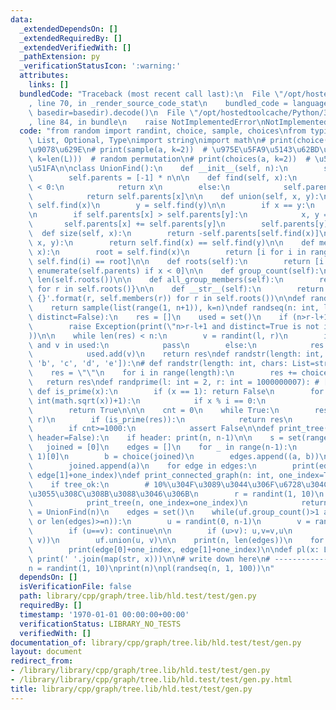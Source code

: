 ```yaml
---
data:
  _extendedDependsOn: []
  _extendedRequiredBy: []
  _extendedVerifiedWith: []
  _pathExtension: py
  _verificationStatusIcon: ':warning:'
  attributes:
    links: []
  bundledCode: "Traceback (most recent call last):\n  File \"/opt/hostedtoolcache/Python/3.8.5/x64/lib/python3.8/site-packages/onlinejudge_verify/documentation/build.py\"\
    , line 70, in _render_source_code_stat\n    bundled_code = language.bundle(stat.path,\
    \ basedir=basedir).decode()\n  File \"/opt/hostedtoolcache/Python/3.8.5/x64/lib/python3.8/site-packages/onlinejudge_verify/languages/python.py\"\
    , line 84, in bundle\n    raise NotImplementedError\nNotImplementedError\n"
  code: "from random import randint, choice, sample, choices\nfrom typing import TYPE_CHECKING,\
    \ List, Optional, Type\nimport string\nimport math\n# print(choice(a))  # 1\u3064\
    \u9078\u629E\n# print(sample(a, k=2))  # \u975E\u5FA9\u5143\u62BD\u51FA\n# print(sample(a,\
    \ k=len(L)))  # random permutation\n# print(choices(a, k=2))  # \u5FA9\u5143\u62BD\
    \u51FA\n\nclass UnionFind():\n    def __init__(self, n):\n        self.n = n\n\
    \        self.parents = [-1] * n\n\n    def find(self, x):\n        if self.parents[x]\
    \ < 0:\n            return x\n        else:\n            self.parents[x] = self.find(self.parents[x])\n\
    \            return self.parents[x]\n\n    def union(self, x, y):\n        x =\
    \ self.find(x)\n        y = self.find(y)\n\n        if x == y:\n            return\n\
    \n        if self.parents[x] > self.parents[y]:\n            x, y = y, x\n\n \
    \       self.parents[x] += self.parents[y]\n        self.parents[y] = x\n\n  \
    \  def size(self, x):\n        return -self.parents[self.find(x)]\n\n    def same(self,\
    \ x, y):\n        return self.find(x) == self.find(y)\n\n    def members(self,\
    \ x):\n        root = self.find(x)\n        return [i for i in range(self.n) if\
    \ self.find(i) == root]\n\n    def roots(self):\n        return [i for i, x in\
    \ enumerate(self.parents) if x < 0]\n\n    def group_count(self):\n        return\
    \ len(self.roots())\n\n    def all_group_members(self):\n        return {r: self.members(r)\
    \ for r in self.roots()}\n\n    def __str__(self):\n        return '\\n'.join('{}:\
    \ {}'.format(r, self.members(r)) for r in self.roots())\n\ndef randperm(n: int):\n\
    \    return sample(list(range(1, n+1)), k=n)\ndef randseq(n: int, l: int, r: int,\
    \ distinct=False):\n    res = []\n    used = set()\n    if (n>r-l+1) and distinct:\n\
    \        raise Exception(print(\"n>r-l+1 and distinct=True is not impossible\"\
    ))\n\n    while len(res) < n:\n        v = randint(l, r)\n        if distinct\
    \ and v in used:\n            pass\n        else:\n            res.append(v)\n\
    \            used.add(v)\n    return res\ndef randstr(length: int, chars: List=['a',\
    \ 'b', 'c', 'd', 'e']):\n# def randstr(length: int, chars: List=string.ascii_lowercase):\n\
    \    res = \"\"\n    for i in range(length):\n        res += choice(chars)\n \
    \   return res\ndef randprime(l: int = 2, r: int = 1000000007): # [l, r]\n   \
    \ def is_prime(x):\n        if (x == 1): return False\n        for i in range(2,\
    \ int(math.sqrt(x))+1):\n            if x % i == 0:\n                return False\n\
    \        return True\n\n\n    cnt = 0\n    while True:\n        res = randint(l,\
    \ r)\n        if (is_prime(res)):\n            return res\n        cnt += 1\n\
    \        if cnt>=1000:\n            assert False\n\ndef print_tree(n: int, one_index=True,\
    \ header=False):\n    if header: print(n, n-1)\n\n    s = set(range(1, n))\n \
    \   joined = [0]\n    edges = []\n    for _ in range(n-1):\n        a = sample(s,\
    \ 1)[0]\n        b = choice(joined)\n        edges.append((a, b))\n        s.remove(a)\n\
    \        joined.append(a)\n    for edge in edges:\n        print(edge[0]+one_index,\
    \ edge[1]+one_index)\ndef print_connected_graph(n: int, one_index=True, tree_ok=True):\n\
    \    if tree_ok:\n        # 10%\u304F\u3089\u3044\u306F\u6728\u304C\u751F\u6210\
    \u3055\u308C\u308B\u3088\u3046\u306B\n        r = randint(1, 10)\n        if (r<=2):\n\
    \            print_tree(n, one_index=one_index)\n            return 0\n\n    uf\
    \ = UnionFind(n)\n    edges = set()\n    while(uf.group_count()>1 and (tree_ok\
    \ or len(edges)>=n)):\n        u = randint(0, n-1)\n        v = randint(0, n-1)\n\
    \        if (u==v): continue\n\n        if (u>v): u,v=v,u\n        edges.add((u,\
    \ v))\n        uf.union(u, v)\n\n    print(n, len(edges))\n    for edge in edges:\n\
    \        print(edge[0]+one_index, edge[1]+one_index)\n\ndef pl(x: List):\n   \
    \ print(' '.join(map(str, x)))\n\n# write down here\n# ---------------------------------------------\n\
    n = randint(1, 10)\nprint(n)\npl(randseq(n, 1, 100))\n"
  dependsOn: []
  isVerificationFile: false
  path: library/cpp/graph/tree.lib/hld.test/test/gen.py
  requiredBy: []
  timestamp: '1970-01-01 00:00:00+00:00'
  verificationStatus: LIBRARY_NO_TESTS
  verifiedWith: []
documentation_of: library/cpp/graph/tree.lib/hld.test/test/gen.py
layout: document
redirect_from:
- /library/library/cpp/graph/tree.lib/hld.test/test/gen.py
- /library/library/cpp/graph/tree.lib/hld.test/test/gen.py.html
title: library/cpp/graph/tree.lib/hld.test/test/gen.py
---
```

